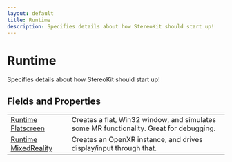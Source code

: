 ```yaml
---
layout: default
title: Runtime
description: Specifies details about how StereoKit should start up!
---
```

# Runtime

Specifies details about how StereoKit should start up!


## Fields and Properties

|  |  |
|--|--|
|[Runtime]({{site.url}}/Pages/Reference/Runtime.html) [Flatscreen]({{site.url}}/Pages/Reference/Runtime/Flatscreen.html)|Creates a flat, Win32 window, and simulates some MR functionality. Great for debugging.|
|[Runtime]({{site.url}}/Pages/Reference/Runtime.html) [MixedReality]({{site.url}}/Pages/Reference/Runtime/MixedReality.html)|Creates an OpenXR instance, and drives display/input through that.|



